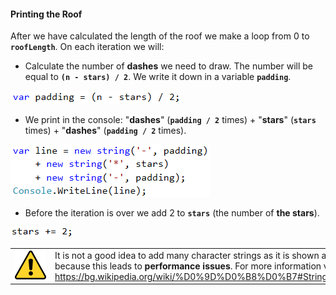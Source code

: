 #### Printing the Roof

After we have calculated the length of the roof we make a loop from 0 to **`roofLength`**. On each iteration we will:
* Calculate the number of **dashes** we need to draw. The number will be equal to **`(n - stars) / 2`**. We write it down in a variable **`padding`**.

![](/assets/chapter-6-images/09.House-05.png)

* We print in the console: "**dashes**" (**`padding / 2`** times) + "**stars**" (**`stars`** times) + "**dashes**" (**`padding / 2`** times). 

![](/assets/chapter-6-images/09.House-06.png)

* Before the iteration is over we add 2 to **`stars`** (the number of **the stars**).

![](/assets/chapter-6-images/09.House-07.png)

<table><tr><td><img src="/assets/alert-icon.png" style="max-width:50px" /></td>
<td>It is not a good idea to add many character strings as it is shown above because this leads to <strong>performance issues</strong>. For more information visit:  <a href="https://bg.wikipedia.org/wiki/%D0%9D%D0%B8%D0%B7#String_Builder">https://bg.wikipedia.org/wiki/%D0%9D%D0%B8%D0%B7#String_Builder</a></td>
</tr></table>